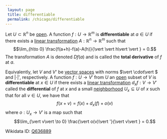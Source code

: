 ```yaml
---
 layout: page
 title: differentiable
 permalink: /chicago/differentiable
---
```


Let $U \subset \mathbb R^n$ be [open](https://mathgloss.github.io/MathGloss/chicago/open). A function $f: U\to \mathbb R^m$ is **differentiable** at $a \in U$ if there exists a [linear transformation](https://mathgloss.github.io/MathGloss/chicago/linear_transformation) $A:\mathbb R^n \to \mathbb R^m$ such that $$\lim_{h\to 0} \frac{f(a+h)-f(a)-A(h)}{\vert \vert h\vert \vert } = 0.$$ The transformation $A$ is denoted $Df(a)$ and is called the **total derivative** of $f$ at $a$.

Equivalently, let $V$ and $V$' be [vector spaces](https://mathgloss.github.io/MathGloss/chicago/vector_space) with norms $\vert \cdot\vert $ and $\vert \cdot\vert '$, respectively. A function $f:U\to V'$ from $U$ an [open](https://mathgloss.github.io/MathGloss/chicago/open) subset of $V$ is **differentiable** at $x\in U$ if there exists a [linear transformation](https://mathgloss.github.io/MathGloss/chicago/linear_transformation) $d_x f :V\to V'$ called the **differential** of $f$ at $x$ and a small [neighborhood](https://mathgloss.github.io/MathGloss/chicago/neighborhood) $U_x\subseteq U$ of $x$ such that for all $v\in U$, we have that $$f(x+v) = f(x) + d_x(f) + o(v)$$ where $o: U_x\to V'$ is a map such that $$\lim_{\vert v\vert \to 0} \frac{\vert o(v)\vert '}{\vert v\vert } = 0.$$

Wikidata ID: [Q636889](https://www.wikidata.org/wiki/Q636889)